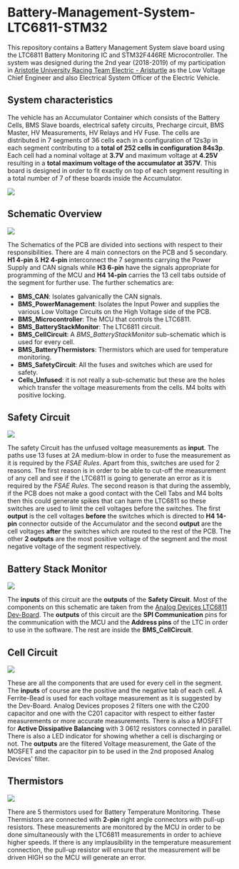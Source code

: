 # Battery-Management-System-LTC6811-STM32
This repository contains a Battery Management System slave board using the LTC6811 Battery Monitoring IC and STM32F446RE Microcontroller. The system was designed during the 2nd year (2018-2019) of my participation in [Aristotle University Racing Team Electric - Aristurtle](www.aristurtle.gr) as the Low Voltage Chief Engineer and also Electrical System Officer of the Electric Vehicle. 

## System characteristics
The vehicle has an Accumulator Container which consists of the Battery Cells, BMS Slave boards, electrical safety circuits, Precharge circuit, BMS Master, HV Measurements, HV Relays and HV Fuse. The cells are distributed in 7 segments of 36 cells each in a configuration of 12s3p in each segment contributing to a **total of 252 cells in configuration 84s3p**. Each cell had a nominal voltage at **3.7V** and maximum voltage at **4.25V** resulting in a **total maximum voltage of the accumulator at 357V**. This board is designed in order to fit exactly on top of each segment resulting in a total number of 7 of these boards inside the Accumulator. 

<img src="https://github.com/vamoirid/Battery-Management-System-LTC6811-STM32/blob/master/images/thetis.JPG">

## Schematic Overview

<img src="https://github.com/vamoirid/Battery-Management-System-LTC6811-STM32/blob/master/images/BMS_Main.png">

The Schematics of the PCB are divided into sections with respect to their responsibilities. There are 4 main connectors on the PCB and 5 secondary. **H1 4-pin** & **H2 4-pin** interconnect the 7 segments carrying the Power Supply and CAN signals while **H3 6-pin** have the signals appropriate for programming of the MCU and **H4 14-pin** carries the 13 cell tabs outside of the segment for further use. The further schematics are:

* **BMS_CAN**: Isolates galvanically the CAN signals.
* **BMS_PowerManagement**: Isolates the Input Power and supplies the various Low Voltage Circuits on the High Voltage side of the PCB.
* **BMS_Microcontroller**: The MCU that controls the LTC6811.
* **BMS_BatteryStackMonitor**: The LTC6811 circuit.
* **BMS_CellCircuit**: A _BMS_BatteryStackMonitor_ sub-schematic which is used for every cell.
* **BMS_BatteryThermistors**: Thermistors which are used for temperature monitoring.
* **BMS_SafetyCircuit**: All the fuses and switches which are used for safety.
* **Cells_Unfused**: it is not really a sub-schematic but these are the holes which transfer the voltage measurements from the cells. M4 bolts with positive locking.

## Safety Circuit

<img src="https://github.com/vamoirid/Battery-Management-System-LTC6811-STM32/blob/master/images/BMS_SafetyCircuit.png">

The safety Circuit has the unfused voltage measurements as **input**. The paths use 13 fuses at 2A medium-blow in order to fuse the measurement as it is required by the _FSAE Rules_. Apart from this, switches are used for 2 reasons. The first reason is in order to be able to cut-off the measurement of any cell and see if the LTC6811 is going to generate an error as it is required by the _FSAE Rules_. The second reason is that during the assembly, if the PCB does not make a good contact with the Cell Tabs and M4 bolts then this could generate spikes that can harm the LTC6811 so these switches are used to limit the cell voltages before the switches. The first **output** is the cell voltages **before** the switches which is directed to **H4 14-pin** connector outside of the Accumulator and the second **output** are the cell voltages **after** the switches which are routed to the rest of the PCB. The other **2 outputs** are the most positive voltage of the segment and the most negative voltage of the segment respectively.

## Battery Stack Monitor 

<img src="https://github.com/vamoirid/Battery-Management-System-LTC6811-STM32/blob/master/images/BMS_BatteryStackMonitor.png">

The **inputs** of this circuit are the **outputs** of the **Safety Circuit**. Most of the components on this schematic are taken from the [Analog Devices LTC6811 Dev-Board](https://www.analog.com/en/design-center/evaluation-hardware-and-software/evaluation-boards-kits/dc2260a.html). The **outputs** of this circuit are the **SPI Communication** pins for the communication with the MCU and the **Address pins** of the LTC in order to use in the software. The rest are inside the **BMS_CellCircuit**.

## Cell Circuit

<img src="https://github.com/vamoirid/Battery-Management-System-LTC6811-STM32/blob/master/images/BMS_CellCircuit.png">

These are all the components that are used for every cell in the segment. The **inputs** of course are the positive and the negative tab of each cell. A Ferrite-Bead is used for each voltage measurement as it is suggested by the Dev-Board. Analog Devices proposes 2 filters one with the C200 capacitor and one with the C201 capacitor with respect to either faster measurements or more accurate measurements. There is also a MOSFET for **Active Dissipative Balancing** with 3 0612 resistors connected in parallel. There is also a LED indicator for showing whether a cell is discharging or not. The **outputs** are the filtered Voltage measurement, the Gate of the MOSFET and the capacitor pin to be used in the 2nd proposed Analog Devices' filter.

## Thermistors

<img src="https://github.com/vamoirid/Battery-Management-System-LTC6811-STM32/blob/master/images/BMS_BatteryThermistors.png">

There are 5 thermistors used for Battery Temperature Monitoring. These Thermistors are connected with **2-pin** right angle connectors with pull-up resistors. These measurements are monitored by the MCU in order to be done simultaneously with the LTC6811 measurements in order to achieve higher speeds. If there is any implausibility in the temperature measurement connection, the pull-up resistor will ensure that the measurement will be driven HIGH so the MCU will generate an error. 

